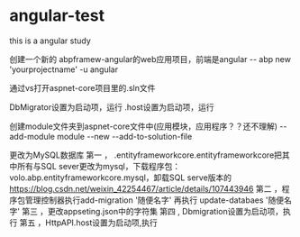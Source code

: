 # angular-test
this is a angular study


创建一个新的 abpframew-angular的web应用项目，前端是angular
-- abp new 'yourprojectname' -u angular

通过vs打开aspnet-core项目里的.sln文件

DbMigrator设置为启动项，运行
.host设置为启动项，运行


创建module文件夹到aspnet-core文件中(应用模块，应用程序？？还不理解)
-- add-module module --new --add-to-solution-file


更改为MySQL数据库
第一 ， .entityframeworkcore.entityframeworkcore把其中所有与SQL sever更改为mysql，下载程序包：volo.abp.entityframeworkcore.mysql，卸载SQL serve版本的
   https://blog.csdn.net/weixin_42254467/article/details/107443946
第二 ，程序包管理控制器执行add-migration '随便名字'
              再执行 update-databaes '随便名字'
第三 ，更改appseting.json中的字符集
第四 , Dbmigration设置为启动项，执行
第五 ，HttpAPI.host设置为启动项,执行
